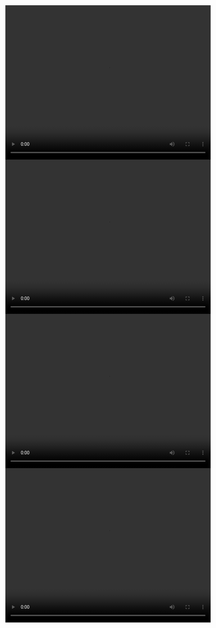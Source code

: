 <video controls width="640" height="480">
  <source src="https://raw.githubusercontent.com/piin-wiki/piin-wiki/main/Piin-cross-chain.mp4" type="video/mp4">
  Your browser does not support the video tag.
</video>

<video controls width="640" height="480">
  <source src="https://raw.githubusercontent.com/piin-wiki/piin-wiki/main/web-add-ray.mp4" type="video/mp4">
  Your browser does not support the video tag.
</video>

<video controls width="640" height="480">
  <source src="https://raw.githubusercontent.com/piin-wiki/piin-wiki/main/web-withdraw-add-ray.mp4" type="video/mp4">
  Your browser does not support the video tag.
</video>

<video controls width="640" height="480">
  <source src="https://raw.githubusercontent.com/piin-wiki/piin-wiki/main/phone-withdraw-add-ray.mp4" type="video/mp4">
  Your browser does not support the video tag.
</video>

